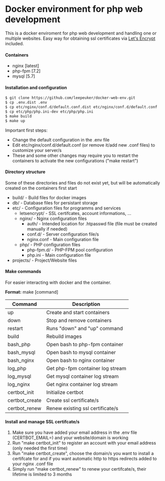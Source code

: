 # Docker environment for php web development 
This is a docker enviroment for php web development and handling one or multiple websites. Easy way for obtaining ssl certificates via [Let's Encrypt](https://letsencrypt.org/) included. 

#### Containers
- nginx [latest]
- php-fpm [7.2]
- mysql [5.7]

#### Installation and configuration

```sh
$ git clone https://github.com/leepeuker/docker-web-env.git
$ cp .env.dist .env
$ cp etc/nginx/conf.d/default.conf.dist etc/nginx/conf.d/default.conf
$ cp etc/php/php.ini-dev etc/php/php.ini
$ make build
$ make up
```

Important first steps:
  - Change the default configuration in the .env file 
  - Edit etc/nginx/conf.d/default.conf (or remove it/add new .conf files) to customize your server/s
  - These and some other changes may require you to restart the containers to activate the new configurations ("make restart")
  
#### Directory structure
Some of these directories and files do not exist yet, but will be automatically created on the containers first start
- build/ - Build files for docker images
- db/ - Database files for persistant storage
- etc/ - Configuration files for programms and services
  - letsencrypt/ - SSL certifcates, account informations, ...
  - nginx/ - Nginx configuration files 
    - auth/ - Intended location for .htpasswd file (file must be created manually if needed)
    - conf.d/ - Server configuration file/s
    - nginx.conf - Main configuration file
  - php/ - PHP configuration files 
    - php-fpm.d/ - PHP-FPM pool configuration
    - php.ini - Main configuration file
- projects/ - Project/Website files

#### Make commands
For easier interacting with docker and the container.

 **Format:** make [command]

| Command | Description |
| ------ | ------ |
| up | Create and start containers |
| down | Stop and remove containers |
| restart | Runs "down" and "up" command |
| build | Rebuild images |
| bash_php | Open bash to php-fpm container |
| bash_mysql | Open bash to mysql container |
| bash_nginx | Open bash to nginx container |
| log_php | Get php-fpm container log stream |
| log_mysql | Get mysql container log stream |
| log_nginx | Get nginx container log stream |
| certbot_init | Initialize certbot |
| certbot_create | Create ssl certificate/s |
| certbot_renew | Renew existing ssl certificate/s |

#### Install and manage SSL certifcate/s
1. Make sure you have added your email address in the .env file (CERTBOT_EMAIL=) and your website/domain is working
2. Run "make certbot_init" to register an account with your email address (only needed the first time)
3. Run "make certbot_create", choose the domain/s you want to install a certifcate for and if you want automatic http to https redirects added to your nginx .conf file
4. Simply run "make certbot_renew" to renew your certifcate/s, their lifetime is limited to 3 months
